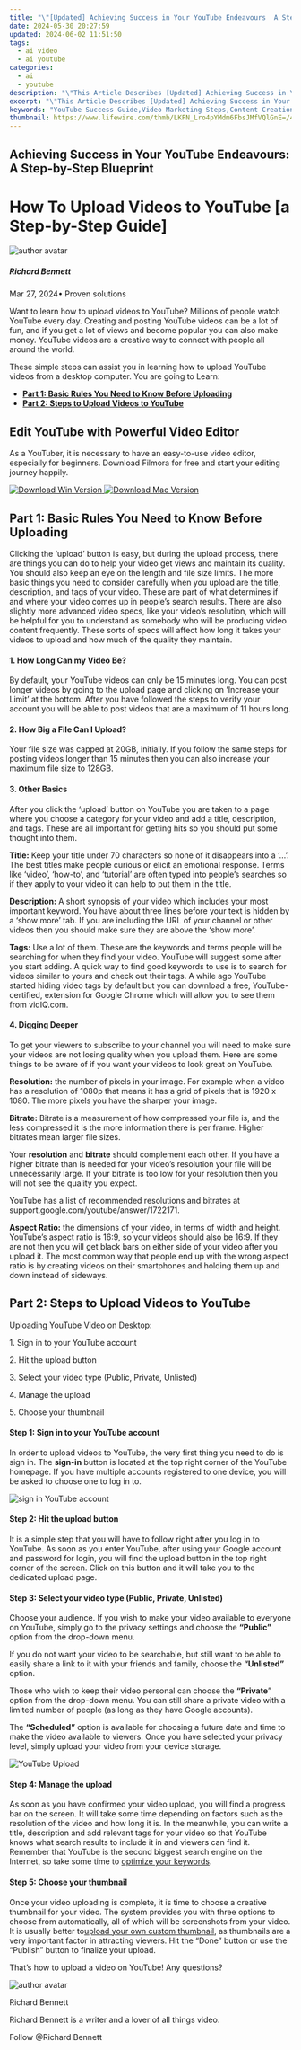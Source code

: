 ```yaml
---
title: "\"[Updated] Achieving Success in Your YouTube Endeavours  A Step-by-Step Blueprint for 2024\""
date: 2024-05-30 20:27:59
updated: 2024-06-02 11:51:50
tags:
  - ai video
  - ai youtube
categories:
  - ai
  - youtube
description: "\"This Article Describes [Updated] Achieving Success in Your YouTube Endeavours: A Step-by-Step Blueprint for 2024\""
excerpt: "\"This Article Describes [Updated] Achieving Success in Your YouTube Endeavours: A Step-by-Step Blueprint for 2024\""
keywords: "YouTube Success Guide,Video Marketing Steps,Content Creation Strategy,Engaging Online Audiences,Monetizing Vlogs,Growth Hacking Tactics,Video SEO Best Practices"
thumbnail: https://www.lifewire.com/thmb/LKFN_Lro4pYMdm6FbsJMfVQlGnE=/400x300/filters:no_upscale():max_bytes(150000):strip_icc()/cigarettelightersocketdoesntworknocharge-5bb3c7fac9e77c0051fbd30d.jpg
---
```


## Achieving Success in Your YouTube Endeavours: A Step-by-Step Blueprint

# How To Upload Videos to YouTube \[a Step-by-Step Guide\]

![author avatar](https://images.wondershare.com/filmora/article-images/richard-bennett.jpg)

##### Richard Bennett

 Mar 27, 2024• Proven solutions

Want to learn how to upload videos to YouTube? Millions of people watch YouTube every day. Creating and posting YouTube videos can be a lot of fun, and if you get a lot of views and become popular you can also make money. YouTube videos are a creative way to connect with people all around the world.

These simple steps can assist you in learning how to upload YouTube videos from a desktop computer. You are going to Learn:

* [**Part 1: Basic Rules You Need to Know Before Uploading**](#part1)
* [**Part 2: Steps to Upload Videos to YouTube**](#part2)

## Edit YouTube with Powerful Video Editor

As a YouTuber, it is necessary to have an easy-to-use video editor, especially for beginners. Download Filmora for free and start your editing journey happily.

[![Download Win Version](https://images.wondershare.com/filmora/guide/download-btn-win.jpg) ](https://tools.techidaily.com/wondershare/filmora/download/) [![Download Mac Version](https://images.wondershare.com/filmora/guide/download-btn-mac.jpg) ](https://tools.techidaily.com/wondershare/filmora/download/)

## Part 1: Basic Rules You Need to Know Before Uploading

Clicking the ‘upload’ button is easy, but during the upload process, there are things you can do to help your video get views and maintain its quality. You should also keep an eye on the length and file size limits. The more basic things you need to consider carefully when you upload are the title, description, and tags of your video. These are part of what determines if and where your video comes up in people’s search results. There are also slightly more advanced video specs, like your video’s resolution, which will be helpful for you to understand as somebody who will be producing video content frequently. These sorts of specs will affect how long it takes your videos to upload and how much of the quality they maintain.

#### 1\.  How Long Can my Video Be?

By default, your YouTube videos can only be 15 minutes long. You can post longer videos by going to the upload page and clicking on ‘Increase your Limit’ at the bottom. After you have followed the steps to verify your account you will be able to post videos that are a maximum of 11 hours long.

#### 2\.  How Big a File Can I Upload?

Your file size was capped at 20GB, initially. If you follow the same steps for posting videos longer than 15 minutes then you can also increase your maximum file size to 128GB.

#### 3\.  Other Basics

After you click the ‘upload’ button on YouTube you are taken to a page where you choose a category for your video and add a title, description, and tags. These are all important for getting hits so you should put some thought into them.

**Title:** Keep your title under 70 characters so none of it disappears into a ‘…’. The best titles make people curious or elicit an emotional response. Terms like ‘video’, ‘how-to’, and ‘tutorial’ are often typed into people’s searches so if they apply to your video it can help to put them in the title.

**Description:** A short synopsis of your video which includes your most important keyword. You have about three lines before your text is hidden by a ‘show more’ tab. If you are including the URL of your channel or other videos then you should make sure they are above the ‘show more’.

 **Tags:** Use a lot of them. These are the keywords and terms people will be searching for when they find your video. YouTube will suggest some after you start adding. A quick way to find good keywords to use is to search for videos similar to yours and check out their tags. A while ago YouTube started hiding video tags by default but you can download a free, YouTube-certified, extension for Google Chrome which will allow you to see them from vidIQ.com.

#### 4\.  Digging Deeper

To get your viewers to subscribe to your channel you will need to make sure your videos are not losing quality when you upload them. Here are some things to be aware of if you want your videos to look great on YouTube.

**Resolution:** the number of pixels in your image. For example when a video has a resolution of 1080p that means it has a grid of pixels that is 1920 x 1080\. The more pixels you have the sharper your image.

**Bitrate:**  Bitrate is a measurement of how compressed your file is, and the less compressed it is the more information there is per frame. Higher bitrates mean larger file sizes.

Your **resolution** and **bitrate** should complement each other. If you have a higher bitrate than is needed for your video’s resolution your file will be unnecessarily large. If your bitrate is too low for your resolution then you will not see the quality you expect.

YouTube has a list of recommended resolutions and bitrates at support.google.com/youtube/answer/1722171.

**Aspect Ratio:** the dimensions of your video, in terms of width and height. YouTube’s aspect ratio is 16:9, so your videos should also be 16:9\. If they are not then you will get black bars on either side of your video after you upload it. The most common way that people end up with the wrong aspect ratio is by creating videos on their smartphones and holding them up and down instead of sideways.

## Part 2: Steps to Upload Videos to YouTube

Uploading YouTube Video on Desktop:

1\. Sign in to your YouTube account

2\. Hit the upload button

3\. Select your video type (Public, Private, Unlisted)

4\. Manage the upload

5\. Choose your thumbnail

#### Step 1: Sign in to your YouTube account

In order to upload videos to YouTube, the very first thing you need to do is sign in. The **sign-in** button is located at the top right corner of the YouTube homepage. If you have multiple accounts registered to one device, you will be asked to choose one to log in to.

![sign in YouTube account](https://images.wondershare.com/filmora/article-images/youtube-signin.jpg)

#### Step 2: Hit the upload button

It is a simple step that you will have to follow right after you log in to YouTube. As soon as you enter YouTube, after using your Google account and password for login, you will find the upload button in the top right corner of the screen. Click on this button and it will take you to the dedicated upload page.

#### Step 3: Select your video type (Public, Private, Unlisted)

Choose your audience. If you wish to make your video available to everyone on YouTube, simply go to the privacy settings and choose the **“Public”** option from the drop-down menu.

If you do not want your video to be searchable, but still want to be able to easily share a link to it with your friends and family, choose the **“Unlisted”** option.

Those who wish to keep their video personal can choose the **“Private**” option from the drop-down menu. You can still share a private video with a limited number of people (as long as they have Google accounts).

The **“Scheduled”** option is available for choosing a future date and time to make the video available to viewers. Once you have selected your privacy level, simply upload your video from your device storage.

![YouTube Upload](https://images.wondershare.com/filmora/article-images/change-youtube-privacy-setting.jpg)

#### Step 4: Manage the upload

As soon as you have confirmed your video upload, you will find a progress bar on the screen. It will take some time depending on factors such as the resolution of the video and how long it is. In the meanwhile, you can write a title, description and add relevant tags for your video so that YouTube knows what search results to include it in and viewers can find it. Remember that YouTube is the second biggest search engine on the Internet, so take some time to [optimize your keywords](https://tools.techidaily.com/wondershare/filmora/download/).

#### Step 5: Choose your thumbnail

Once your video uploading is complete, it is time to choose a creative thumbnail for your video. The system provides you with three options to choose from automatically, all of which will be screenshots from your video. It is usually better to[upload your own custom thumbnail](https://tools.techidaily.com/wondershare/filmora/download/), as thumbnails are a very important factor in attracting viewers. Hit the “Done” button or use the “Publish” button to finalize your upload.

That’s how to upload a video on YouTube! Any questions?

![author avatar](https://images.wondershare.com/filmora/article-images/richard-bennett.jpg)

Richard Bennett

Richard Bennett is a writer and a lover of all things video.

Follow @Richard Bennett

